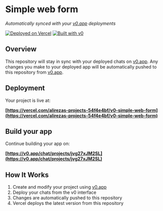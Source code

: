 # Simple web form

*Automatically synced with your [v0.app](https://v0.app) deployments*

[![Deployed on Vercel](https://img.shields.io/badge/Deployed%20on-Vercel-black?style=for-the-badge&logo=vercel)](https://vercel.com/alirezas-projects-54f4e4bf/v0-simple-web-form)
[![Built with v0](https://img.shields.io/badge/Built%20with-v0.app-black?style=for-the-badge)](https://v0.app/chat/projects/jvg27xJM2SL)

## Overview

This repository will stay in sync with your deployed chats on [v0.app](https://v0.app).
Any changes you make to your deployed app will be automatically pushed to this repository from [v0.app](https://v0.app).

## Deployment

Your project is live at:

**[https://vercel.com/alirezas-projects-54f4e4bf/v0-simple-web-form](https://vercel.com/alirezas-projects-54f4e4bf/v0-simple-web-form)**

## Build your app

Continue building your app on:

**[https://v0.app/chat/projects/jvg27xJM2SL](https://v0.app/chat/projects/jvg27xJM2SL)**

## How It Works

1. Create and modify your project using [v0.app](https://v0.app)
2. Deploy your chats from the v0 interface
3. Changes are automatically pushed to this repository
4. Vercel deploys the latest version from this repository
